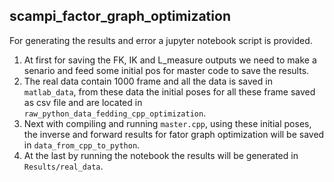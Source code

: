 ## scampi_factor_graph_optimization
For generating the results and error a jupyter notebook script is provided. 
1. At first for saving the FK, IK and L_measure outputs we need to make a senario and feed some initial pos for master code to save the results. 
2. The real data contain 1000 frame and all the data is saved in `matlab_data`, from these data the initial poses for all these frame saved as csv file and are located in `raw_python_data_fedding_cpp_optimization`. 
3. Next with compiling and running `master.cpp`, using these initial poses, the inverse and forward results for fator graph optimization will be saved in `data_from_cpp_to_python`.
4. At the last by running the notebook the results will be generated in `Results/real_data`.
